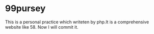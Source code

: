 99pursey
========

This is a personal practice which writeten by php.It is a comprehensive website like 58.
Now I will commit it.

